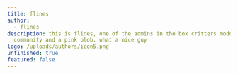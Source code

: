 ```yaml
---
title: flines
author:
  - flines
description: this is flines, one of the admins in the box critters modding
  community and a pink blob. what a nice guy
logo: /uploads/authors/icon5.png
unfinished: true
featured: false
---
```

